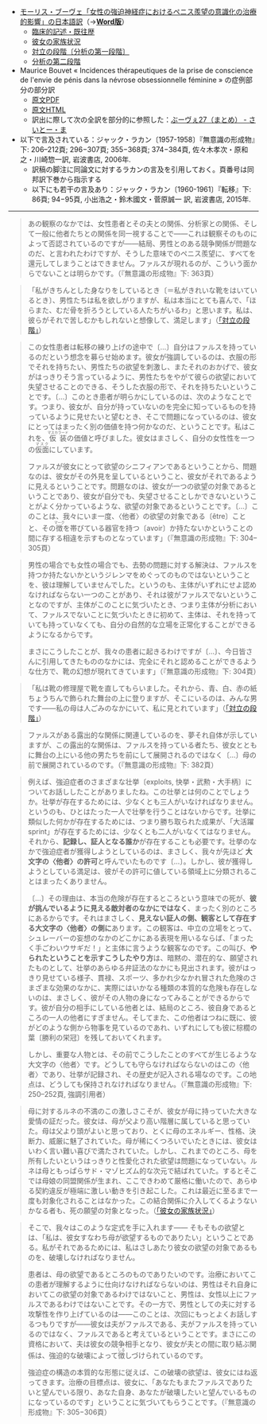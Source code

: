 - [モーリス・ブーヴェ「女性の強迫神経症におけるペニス羨望の意識化の治療的影響」の日本語訳](https://github.com/kyonenya/nevrose-obsessionnelle-feminine/blob/main/女性の強迫神経症におけるペニス羨望の意識化の治療的影響.md)（→[**Word版**](https://github.com/kyonenya/nevrose-obsessionnelle-feminine/blob/main_pandoc/nevrose-obsessionnelle-feminine.docx?raw=true)）
    - [臨床的記述・既往歴](https://github.com/kyonenya/nevrose-obsessionnelle-feminine/blob/main/1-1_臨床的記述・既往歴.md)
    - [彼女の家族状況](https://github.com/kyonenya/nevrose-obsessionnelle-feminine/blob/main/1-2_彼女の家族状況.md)
    - [対立の段階〔分析の第一段階〕](https://github.com/kyonenya/nevrose-obsessionnelle-feminine/blob/main/2-1_対立の段階.md)
    - [分析の第二段階](https://github.com/kyonenya/nevrose-obsessionnelle-feminine/blob/main/2-2_分析の第二段階.md)
- Maurice Bouvet « Incidences thérapeutiques de la prise de conscience de l'envie de pénis dans la névrose obsessionnelle féminine » の症例部分の部分訳
    - [原文PDF](http://visualiseur.bnf.fr/CadresFenetre?O=30000054444678&I=223&M=tdm)
    - [原文HTML](https://www.sauval.com/angustia/e-bouvet.htm)
    - 訳出に際して次の全訳を部分的に参照した：[ぶーヴぇ27（まとめ） - さいとー・ま](https://hunihunisaito.hatenablog.com/entry/2020/11/11/223441)
- 以下で言及されている：ジャック・ラカン〔1957-1958〕『無意識の形成物』下: 206–212頁; 296−307頁; 355−368頁; 374−384頁, 佐々木孝次・原和之・川崎惣一訳, 岩波書店, 2006年.
    - 訳稿の脚注に同論文に対するラカンの言及を引用しておく。頁番号は同邦訳下巻から指示する
    - 以下にも若干の言及あり：ジャック・ラカン〔1960-1961〕『転移』下: 86頁; 94−95頁, 小出浩之・鈴木國文・菅原誠一 訳, 岩波書店, 2015年.

---

> あの観察のなかでは、女性患者とその夫との関係、分析家との関係、そして一般に他者たちとの関係を同一視することで——これは観察そのものによって否認されているのですが——結局、男性とのある競争関係が問題なのだ、と言われたわけですが、そうした意味でのペニス羨望に、すべてを還元してしまうことはできません。ファルスが現れるのが、こういう面からでないことは明らかです。（『無意識の形成物』下: 363頁）

> 「私がきちんとした身なりをしているとき〔＝私がきれいな靴をはいているとき〕、男性たちは私を欲しがりますが、私は本当にとても喜んで、「ほらまた、むだ骨を折ろうとしている人たちがいるわ」と思います。私は、彼らがそれで苦しむかもしれないと想像して、満足します」（[「対立の段階」](https://github.com/kyonenya/nevrose-obsessionnelle-feminine/blob/main/2-1_対立の段階.md)）

> この女性患者は転移の練り上げの途中で〔…〕自分はファルスを持っているのだという想念を募らせ始めます。彼女が強調しているのは、衣服の形でそれを持ちたい、男性たちの欲望を刺激し、またそれのおかげで、彼女がはっきりそう言っているように、男性たちをやがて彼らの欲望において失望させることのできる、そうした衣服の形で、それを持ちたいということです。<!-- それは一見すると同じことですが、患者自身、つまり女性によって言われるときと、彼女と向き合っている男性によって言われるときとでは、まるで違います。いずれにせよ、 -->〔…〕このとき患者が明らかにしているのは、次のようなことです。つまり、彼女が、自分が持っていないのを完全に知っているものを持っているように見せたいと望むとき、そこで問題になっているのは、彼女にとってはまったく別の価値を持つ何かなのだ、ということです。私はこれを、<ruby>仮装<rp>《</rp><rt>マスカラード</rt><rp>》</rp></ruby>の価値と呼びました。彼女はまさしく、自分の女性性を一つの<ruby>仮面<rp>《</rp><rt>マスク</rt><rp>》</rp></ruby>にしています。
> 
> ファルスが彼女にとって欲望のシニフィアンであるということから、問題なのは、彼女がその外見を呈しているということ、彼女がそれであるように見えるということです。問題なのは、彼女が一つの欲望の対象であるということであり、彼女が自分でも、失望させることしかできないということがよく分かっているような、欲望の対象であるということです。<!-- 彼女は、分析家が彼女に、問題になっているものをファルスの所有の欲望として解釈してみせたときに、これをはっきりと述べていますが、 -->〔…〕このことは、我々にいま一度、〈他者〉の欲望の対象である〔être〕ことと、その<ruby>徴<rp>《</rp><rt>マーク</rt><rp>》</rp></ruby>を帯びている器官を持つ〔avoir〕か持たないかということの間に存する相違を示すものとなっています」（『無意識の形成物』下: 304–305頁）

> 男性の場合でも女性の場合でも、去勢の問題に対する解決は、ファルスを持つか持たないかというジレンマをめぐってのものではないということを、彼は理解していませんでした。というのも、主体がいずれにせよ認めなければならない一つのことがあり、それは彼がファルスでないということなのですが、主体がこのことに気づいたとき、つまり主体が分析において、ファルスでないことに気づいたときに初めて、主体は、それを持っていても持っていなくても、自分の自然的な立場を正常化することができるようになるからです。<!-- これが最後の段階、究極のシニフィアン的関係であって、これを中心として、ファルスのイメージがシニフィアン的平面の水準で果たすようになる役割によって生み出される、想像的な袋小路は解決され得るのです。 -->
> 
> まさにこうしたことが、我々の患者に起きるわけですが〔…〕、今日皆さんに引用してきたもののなかには、完全にそれと認めることができるような仕方で、靴の幻想が現れてきています」（『無意識の形成物』下: 304頁）

> 「私は靴の修理屋で靴を直してもらいました。それから、青、白、赤の紙ちょうちんで飾られた舞台の上に登りますが、そこにいるのは、みんな男です——私の母は人ごみのなかにいて、私に見とれています」（[「対立の段階」](https://github.com/kyonenya/nevrose-obsessionnelle-feminine/blob/main/2-1_対立の段階.md)）

> ファルスがある露出的な関係に関連しているのを、夢それ自体が示していますが、この露出的な関係は、ファルスを持っている者たち、彼女とともに舞台の上にいる他の男たちを前にして展開されるのではなく<!-- ——舞台の上の青、白、赤の紙ちょうちんは、言うも愚かなことですが、あらゆる種類のさまざまにみだらな背景のことを思い起こさせます—— -->〔…〕母の前で展開されているのです。（『無意識の形成物』下: 382頁）

> 例えば、強迫症者のさまざまな壮挙〔exploits, 快挙・武勲・大手柄〕についてお話ししたことがありましたね。この壮挙とは何のことでしょうか。壮挙が存在するためには、少なくとも三人がいなければなりません。というのも、ひとはたった一人で壮挙を行うことはないからです。壮挙に類似した何かが存在するためには、つまり勝ち取られた成果が、「大活躍 sprint」が存在するためには、少なくとも二人がいなくてはなりません。それから、**記録し、証人となる誰か**が存在することも必要です。壮挙のなかで強迫症者が獲得しようとしているのは、まさしく、我々が先ほど **大文字の〈他者〉の許可**と呼んでいたものです〔…〕。しかし、彼が獲得しようとしている満足は、彼がその許可に値している領域上に分類されることはまったくありません。
> 
> 〔…〕その理由は、本当の危険が存在するところという意味での死が、**彼が挑んでいるように見える敵対者のなかにではなく**、まったく別のところにあるからです。それはまさしく、**見えない証人の側、観客として存在する大文字の〈他者〉の側に**あります。この観客は、中立の立場をとって、シュレーバーの妄想のなかのどこかにある表現を用いるならば、「まったく手ごわいウサギだ！」と主体に言うような観客なのです。この叫び、**やられたということを示すこうしたやり方**は、暗黙の、潜在的な、願望されたものとして、壮挙のあらゆる弁証法のなかにも見出されます。彼がはっきり見せている様子、貫禄、スポーツ、多かれ少なかれ冒された危険のさまざまな効果のなかに、実際にはいかなる種類の本質的な危険も存在しないのは、まさしく、彼がその人物の身になってみることができるからです。彼が自分の相手にしている他者とは、結局のところ、彼自身であるところの一人の他者にすぎません。そしてまた、この他者はつねに既に、彼がどのような側から物事を見ているのであれ、いずれにしても彼に棕櫚の葉〔勝利の栄冠〕を残しておいてくれます。
> 
> しかし、重要な人物とは、その前でこうしたことのすべてが生じるような大文字の〈他者〉です。どうしても守らなければならないのはこの〈他者〉であり、壮挙が記録され、その歴史が記入される場なのです。この地点は、どうしても保持されなければなりません。（『無意識の形成物』下: 250–252頁, 強調引用者）

> 母に対するルネの不満のこの激しさこそが、彼女が母に持っていた大きな愛情の証だった。彼女は、母が父より高い階層に属していると思っていた。母は父より頭がよいと思っており、とくに母のエネルギー、性格、決断力、威厳に魅了されていた。母が稀にくつろいでいたときには、彼女はいわく言い難い喜びで満たされていた。しかし、これまでのところ、母を所有したいというはっきりと性愛化された欲望は問題になっていない。ルネは母ともっぱらサド・マゾヒズム的な次元で結ばれていた。するとそこでは母娘の同盟関係が生まれ、ここできわめて厳格に働いたので、あらゆる契約違反が極端に激しい動きを引き起こした。これは最近に至るまで一度も対象化されることはなかった。この結合関係に介入してくるようないかなる者も、死の願望の対象となった。（[「彼女の家族状況」](https://github.com/kyonenya/nevrose-obsessionnelle-feminine/blob/main/1-2_彼女の家族状況.md)）

> そこで、我々はこのような定式を手に入れます—— そもそもの欲望とは、「私は、彼女すなわち母が欲望するものでありたい」ということである。私がそれであるためには、私はさしあたり彼女の欲望の対象であるものを、破壊しなければなりません。
> 
> 患者は、母の欲望であるところのものでありたいのです。治療においてこの患者が理解するように仕向けなければならないのは、男性はそれ自身においてこの欲望の対象であるわけではないこと、男性は、女性以上にファルスであるわけではないことです。その一方で、男性としての夫に対する攻撃性を作り上げているのは——このことは、次回にもっとよくお話しするつもりですが——彼女は夫がファルスである、夫がファルスを持っているのではなく、ファルスであると考えているということです。まさにこの資格において、夫は彼女の競争相手となり、彼女が夫との間に取り結ぶ関係は、強迫的な破壊によって<ruby>徴<rp>《</rp><rt>しる</rt><rp>》</rp></ruby>しづけられているのです。
> 
> 強迫症の構造の本質的な形態に従えば、この破壊の欲望は、彼女にはね返ってきます。治療の目標点は、彼女に、「あなたもまたファルスでありたいと望んでいる限り、あなた自身、あなたが破壊したいと望んでいるものになっているのです」ということに気づいてもらうことです。（『無意識の形成物』下: 305−306頁）
